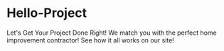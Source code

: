 # Hello-Project
Let's Get Your Project Done Right! We match you with the perfect home improvement contractor! See how it all works on our site!
